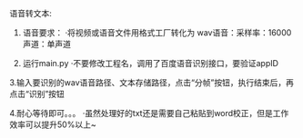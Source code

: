 语音转文本:

1. 语音要求：
·将视频或语音文件用格式工厂转化为 wav语音：采样率：16000 声道：单声道

2. 运行main.py
·不要修改工程名，调用了百度语音识别接口，要验证appID

3.输入要识别的wav语音路径、文本存储路径，点击“分帧”按钮，执行结束后，再点击“识别”按钮

4.耐心等待即可。。。
·虽然处理好的txt还是需要自己粘贴到word校正，但是工作效率可以提升50%以上~